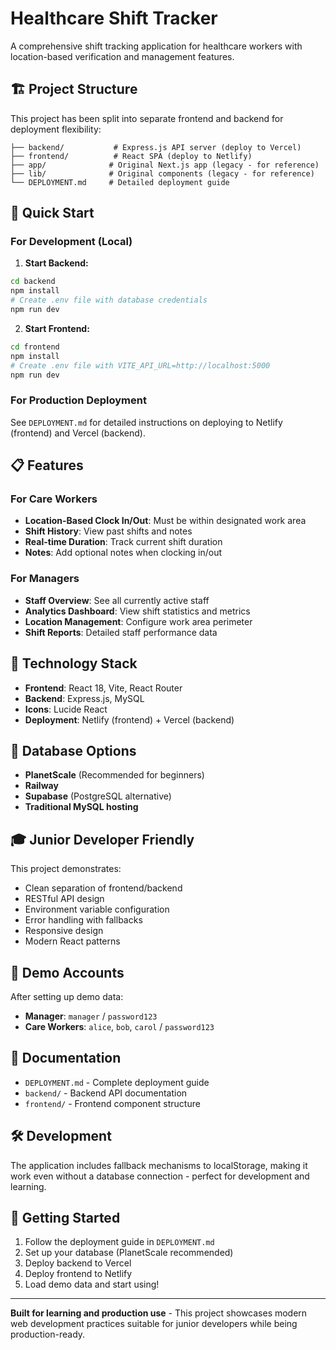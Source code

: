 # Healthcare Shift Tracker

A comprehensive shift tracking application for healthcare workers with location-based verification and management features.

## 🏗️ Project Structure

This project has been split into separate frontend and backend for deployment flexibility:

```
├── backend/           # Express.js API server (deploy to Vercel)
├── frontend/          # React SPA (deploy to Netlify)
├── app/              # Original Next.js app (legacy - for reference)
├── lib/              # Original components (legacy - for reference)
└── DEPLOYMENT.md     # Detailed deployment guide
```

## 🚀 Quick Start

### For Development (Local)

1. **Start Backend:**
```bash
cd backend
npm install
# Create .env file with database credentials
npm run dev
```

2. **Start Frontend:**
```bash
cd frontend
npm install
# Create .env file with VITE_API_URL=http://localhost:5000
npm run dev
```

### For Production Deployment

See `DEPLOYMENT.md` for detailed instructions on deploying to Netlify (frontend) and Vercel (backend).

## 📋 Features

### For Care Workers
- **Location-Based Clock In/Out**: Must be within designated work area
- **Shift History**: View past shifts and notes
- **Real-time Duration**: Track current shift duration
- **Notes**: Add optional notes when clocking in/out

### For Managers
- **Staff Overview**: See all currently active staff
- **Analytics Dashboard**: View shift statistics and metrics
- **Location Management**: Configure work area perimeter
- **Shift Reports**: Detailed staff performance data

## 🔧 Technology Stack

- **Frontend**: React 18, Vite, React Router
- **Backend**: Express.js, MySQL
- **Icons**: Lucide React
- **Deployment**: Netlify (frontend) + Vercel (backend)

## 📱 Database Options

- **PlanetScale** (Recommended for beginners)
- **Railway**
- **Supabase** (PostgreSQL alternative)
- **Traditional MySQL hosting**

## 🎓 Junior Developer Friendly

This project demonstrates:
- Clean separation of frontend/backend
- RESTful API design
- Environment variable configuration
- Error handling with fallbacks
- Responsive design
- Modern React patterns

## 🧪 Demo Accounts

After setting up demo data:
- **Manager**: `manager` / `password123`
- **Care Workers**: `alice`, `bob`, `carol` / `password123`

## 📖 Documentation

- `DEPLOYMENT.md` - Complete deployment guide
- `backend/` - Backend API documentation
- `frontend/` - Frontend component structure

## 🛠️ Development

The application includes fallback mechanisms to localStorage, making it work even without a database connection - perfect for development and learning.

## 🚀 Getting Started

1. Follow the deployment guide in `DEPLOYMENT.md`
2. Set up your database (PlanetScale recommended)
3. Deploy backend to Vercel
4. Deploy frontend to Netlify
5. Load demo data and start using!

---

**Built for learning and production use** - This project showcases modern web development practices suitable for junior developers while being production-ready.
